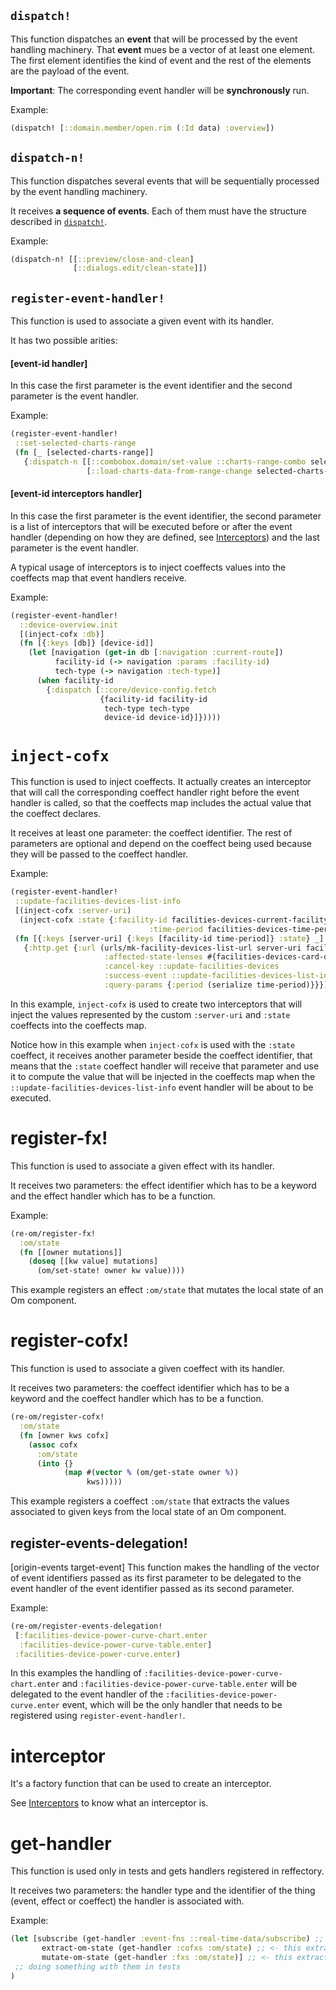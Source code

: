 ## `dispatch!`
This function dispatches an **event** that will be processed by the event handling machinery.
That **event** mues be a vector of at least one element. The first element identifies the kind of event and the rest of the elements are the payload of the event.

**Important**: The corresponding event handler will be **synchronously** run.

Example:
```clj
(dispatch! [::domain.member/open.rim (:Id data) :overview])
```

## `dispatch-n!`
This function dispatches several events that will be sequentially processed by the event handling machinery.

It receives **a sequence of events**. Each of them must have the structure described in [`dispatch!`](https://github.com/GreenPowerMonitor/reffectory/blob/master/docs/api.md#dispatch).

Example:
```clj
(dispatch-n! [[::preview/close-and-clean]
              [::dialogs.edit/clean-state]])
```

## `register-event-handler!`
This function is used to associate a given event with its handler.

It has two possible arities:

#### [event-id handler]

In this case the first parameter is the event identifier and
the second parameter is the event handler.

Example:
```clj
(register-event-handler!
 ::set-selected-charts-range
 (fn [_ [selected-charts-range]]
   {:dispatch-n [[::combobox.domain/set-value ::charts-range-combo selected-charts-range]
                 [::load-charts-data-from-range-change selected-charts-range]]}))
```

#### [event-id interceptors handler]

In this case the first parameter is the event identifier,
the second parameter is a list of interceptors that will be executed before or after the event handler
(depending on how they are defined, see [Interceptors](https://github.com/GreenPowerMonitor/reffectory/blob/master/docs/interceptors.md))
and the last parameter is the event handler.

A typical usage of interceptors is to inject coeffects values into the coeffects map that event handlers receive.

Example:
```clj
(register-event-handler!
  ::device-overview.init
  [(inject-cofx :db)]
  (fn [{:keys [db]} [device-id]]
    (let [navigation (get-in db [:navigation :current-route])
          facility-id (-> navigation :params :facility-id)
          tech-type (-> navigation :tech-type)]
      (when facility-id
        {:dispatch [::core/device-config.fetch
                    {facility-id facility-id
                     tech-type tech-type
                     device-id device-id}]}))))
```

# `inject-cofx`
This function is used to inject coeffects. It actually creates an interceptor that
will call the corresponding coeffect handler right before the event handler is called,
so that the coeffects map includes the actual value that the coeffect declares.

It receives at least one parameter: the coeffect identifier.
The rest of parameters are optional and depend on the coeffect being used because
they will be passed to the coeffect handler.

Example:
```clj
(register-event-handler!
 ::update-facilities-devices-list-info
 [(inject-cofx :server-uri)
  (inject-cofx :state {:facility-id facilities-devices-current-facility-id-lens
                               :time-period facilities-devices-time-period-lens})]
 (fn [{:keys [server-uri] {:keys [facility-id time-period]} :state} _]
   {:http.get {:url (urls/mk-facility-devices-list-url server-uri facility-id)
                     :affected-state-lenses #{facilities-devices-card-devices-state-lens}
                     :cancel-key ::update-facilities-devices
                     :success-event ::update-facilities-devices-list-info-succeeded
                     :query-params {:period (serialize time-period)}}}))
```

In this example, `inject-cofx` is used to create two interceptors that will inject the values
represented by the custom `:server-uri` and `:state` coeffects into the coeffects map.

Notice how in this example when `inject-cofx` is used with the `:state` coeffect, it receives another parameter beside the coeffect identifier,
that means that the `:state` coeffect handler will receive that parameter and use it to compute the value that will be injected in the coeffects map
when the `::update-facilities-devices-list-info` event handler will be about to be executed.

# register-fx!
This function is used to associate a given effect with its handler.

It receives two parameters: the effect identifier which has to be a keyword and the effect handler which has to be a function.

Example:
```clj
(re-om/register-fx!
  :om/state
  (fn [[owner mutations]]
    (doseq [[kw value] mutations]
      (om/set-state! owner kw value))))
```

This example registers an effect `:om/state` that mutates the local state of an Om component.

# register-cofx!
This function is used to associate a given coeffect with its handler.

It receives two parameters: the coeffect identifier which has to be a keyword and the coeffect handler which has to be a function.

```clj
(re-om/register-cofx!
  :om/state
  (fn [owner kws cofx]
    (assoc cofx
      :om/state
      (into {}
            (map #(vector % (om/get-state owner %))
                 kws)))))
```

This example registers a coeffect `:om/state` that extracts the values associated to given keys
from the local state of an Om component.

## register-events-delegation!
[origin-events target-event]
This function makes the handling of the vector of event identifiers passed as its first parameter
to be delegated to the event handler of the event identifier passed as its second parameter.

Example:
```clj
(re-om/register-events-delegation!
 [:facilities-device-power-curve-chart.enter
  :facilities-device-power-curve-table.enter]
 :facilities-device-power-curve.enter)
```

In this examples the handling of `:facilities-device-power-curve-chart.enter` and `:facilities-device-power-curve-table.enter`
will be delegated to the event handler of the `:facilities-device-power-curve.enter` event,
which will be the only handler that needs to be registered using `register-event-handler!`.


# interceptor
It's a factory function that can be used to create an interceptor.

See [Interceptors](https://github.com/GreenPowerMonitor/reffectory/blob/master/docs/interceptors.md) to know what an interceptor is.

# get-handler
This function is used only in tests and gets handlers registered in reffectory.

It receives two parameters:  the handler type and the identifier of
the thing (event, effect or coeffect) the handler is associated with.

Example:
```clj
(let [subscribe (get-handler :event-fns ::real-time-data/subscribe) ;; <- this extracts an event handler
       extract-om-state (get-handler :cofxs :om/state) ;; <- this extracts a coeffect handler
       mutate-om-state (get-handler :fxs :om/state)] ;; <- this extracts an effect handler
 ;; doing something with them in tests
)
```
